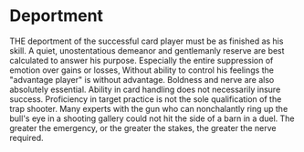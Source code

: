 # Deportment

THE deportment of the successful card player must be as finished as his skill. A quiet, unostentatious demeanor and gentlemanly reserve are best calculated to answer his purpose. Especially the entire suppression of emotion over gains or losses, Without ability to control his feelings the "advantage player" is without advantage. Boldness and nerve are also absolutely essential. Ability in card handling does not necessarily insure success. Proficiency in target practice is not the sole qualification of the trap shooter. Many experts with the gun who can nonchalantly ring up the bull's eye in a shooting gallery could not hit the side of a barn in a duel. The greater the emergency, or the greater the stakes, the greater the nerve required.
